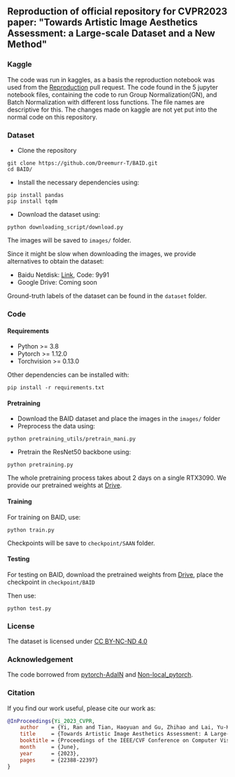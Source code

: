## Reproduction of official repository for CVPR2023 paper: "Towards Artistic Image Aesthetics Assessment: a Large-scale Dataset and a New Method"

### Kaggle
The code was run in kaggles, as a basis the reproduction notebook was used from the [Reproduction](GH-3) pull request.
The code found in the 5 jupyter notebook files, containing the code to run Group Normalization(GN), 
and Batch Normalization with different loss functions. The file names are descriptive for this.
The changes made on kaggle are not yet put into the normal code on this repository.

### Dataset

- Clone the repository
```
git clone https://github.com/Dreemurr-T/BAID.git
cd BAID/
```

- Install the necessary dependencies using:
```
pip install pandas
pip install tqdm
```
- Download the dataset using:
```
python downloading_script/download.py
```
The images will be saved to `images/` folder.

Since it might be slow when downloading the images, we provide alternatives to obtain the dataset:

- Baidu Netdisk: [Link](https://pan.baidu.com/s/19pxr19neJ6Pmd0B6A_u55Q), Code: 9y91
- Google Drive: Coming soon

Ground-truth labels of the dataset can be found in the `dataset` folder.

### Code
#### Requirements

- Python >= 3.8
- Pytorch >= 1.12.0
- Torchvision >= 0.13.0

Other dependencies can be installed with:
```
pip install -r requirements.txt
```

#### Pretraining
- Download the BAID dataset and place the images in the `images/` folder
- Preprocess the data using:
```
python pretraining_utils/pretrain_mani.py
```

- Pretrain the ResNet50 backbone using:
```
python pretraining.py
```
The whole pretraining process takes about 2 days on a single RTX3090. We provide our pretrained weights at [Drive](https://drive.google.com/file/d/13aPiVT4xyu2w5VUwt6vDMJY1n2hXHKWc/view?usp=drive_link).

#### Training

For training on BAID, use:
```
python train.py
```
Checkpoints will be save to `checkpoint/SAAN` folder.

#### Testing

For testing on BAID, download the pretrained weights from [Drive](https://drive.google.com/file/d/1e2XPZjW92HFCUErNHzbmUtk204miAklS/view?usp=drive_link), place the checkpoint in `checkpoint/BAID`

Then use:
```
python test.py
```

### License
The dataset is licensed under [CC BY-NC-ND 4.0](https://creativecommons.org/licenses/by-nc-nd/4.0/)

### Acknowledgement
The code borrowed from [pytorch-AdaIN](https://github.com/naoto0804/pytorch-AdaIN) and [Non-local_pytorch](https://github.com/AlexHex7/Non-local_pytorch).

### Citation
If you find our work useful, please cite our work as:
```bibtex
@InProceedings{Yi_2023_CVPR,
    author    = {Yi, Ran and Tian, Haoyuan and Gu, Zhihao and Lai, Yu-Kun and Rosin, Paul L.},
    title     = {Towards Artistic Image Aesthetics Assessment: A Large-Scale Dataset and a New Method},
    booktitle = {Proceedings of the IEEE/CVF Conference on Computer Vision and Pattern Recognition (CVPR)},
    month     = {June},
    year      = {2023},
    pages     = {22388-22397}
}
```